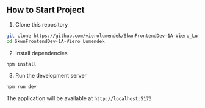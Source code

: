 ## How to Start Project

1. Clone this repository
```bash
git clone https://github.com/vierolumendek/SkwnFrontendDev-1A-Viero_Lumendek.git
cd SkwnFrontendDev-1A-Viero_Lumendek
```

2. Install dependencies
```bash
npm install
```

3. Run the development server
```bash
npm run dev
```

The application will be available at `http://localhost:5173`